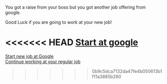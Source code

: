 You got a raise from your boss but you got another job offering from google. 

Good Luck if you are going to work at your new job!

<<<<<<< HEAD
[Start at google](start.md)
=======
[Start new job at Google](start-new-job.md)  
[Continue working at your regular job](continue-working.md)
>>>>>>> 0b9c5dca7132da47fe4b050613b1f11a3885b260
